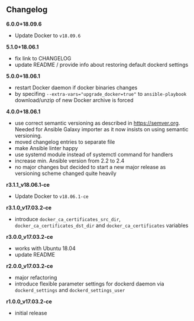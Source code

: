 Changelog
---------

**6.0.0+18.09.6**

- Update Docker to `v18.09.6`

**5.1.0+18.06.1**

- fix link to CHANGELOG
- update README / provide info about restoring default dockerd settings

**5.0.0+18.06.1**

- restart Docker daemon if docker binaries changes
- by specifing `--extra-vars="upgrade_docker=true"` to `ansible-playbook` download/unzip of new Docker archive is forced

**4.0.0+18.06.1**

- use correct semantic versioning as described in https://semver.org. Needed for Ansible Galaxy importer as it now insists on using semantic versioning.
- moved changelog entries to separate file
- make Ansible linter happy
- use systemd module instead of systemctl command for handlers
- increase min. Ansible version from 2.2 to 2.4
- no major changes but decided to start a new major release as versioning scheme changed quite heavily

**r3.1.1_v18.06.1-ce**

- Update Docker to `v18.06.1-ce`

**r3.1.0_v17.03.2-ce**

- introduce `docker_ca_certificates_src_dir`, `docker_ca_certificates_dst_dir` and `docker_ca_certificates` variables

**r3.0.0_v17.03.2-ce**

- works with Ubuntu 18.04
- update README

**r2.0.0_v17.03.2-ce**

- major refactoring
- introduce flexible parameter settings for dockerd daemon via `dockerd_settings` and `dockerd_settings_user`

**r1.0.0_v17.03.2-ce**

- initial release
